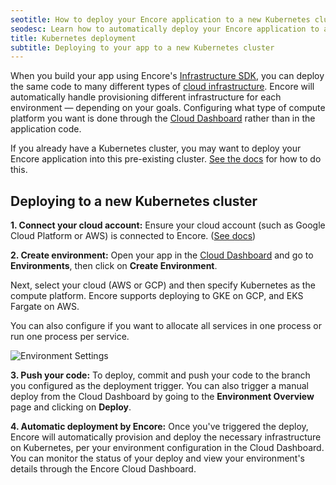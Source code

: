 ```yaml
---
seotitle: How to deploy your Encore application to a new Kubernetes cluster
seodesc: Learn how to automatically deploy your Encore application to a new Kubernetes cluster.
title: Kubernetes deployment
subtitle: Deploying to your app to a new Kubernetes cluster
---
```


When you build your app using Encore's [Infrastructure SDK](/docs/primitives), you can deploy the same code to many different types of [cloud infrastructure](/docs/deploy/infra). Encore will automatically handle provisioning different infrastructure for each environment — depending on your goals. Configuring what type of compute platform you want is done through the [Cloud Dashboard](https://app.encore.dev) rather than in the application code.

If you already have a Kubernetes cluster, you may want to deploy your Encore application into this pre-existing cluster. [See the docs](/docs/how-to/import-kubernetes-cluster) for how to do this.

## Deploying to a new Kubernetes cluster

**1. Connect your cloud account:** Ensure your cloud account (such as Google Cloud Platform or AWS) is connected to Encore. ([See docs](/docs/deploy/own-cloud))

**2. Create environment:** Open your app in the [Cloud Dashboard](https://app.encore.dev) and go to **Environments**, then click on **Create Environment**.  

Next, select your cloud (AWS or GCP) and then specify Kubernetes as the compute platform. Encore supports deploying to GKE on GCP, and EKS Fargate on AWS.

You can also configure if you want to allocate all services in one process or run one process per service.

<img src="/assets/docs/k8s-config.jpg" title="Environment Settings" className="mx-auto"/>

**3. Push your code:** To deploy, commit and push your code to the branch you configured as the deployment trigger. You can also trigger a manual deploy from the Cloud Dashboard by going to the **Environment Overview** page and clicking on **Deploy**.

**4. Automatic deployment by Encore:** Once you've triggered the deploy, Encore will automatically provision and deploy the necessary infrastructure on Kubernetes, per your environment configuration in the Cloud Dashboard. You can monitor the status of your deploy and view your environment's details through the Encore Cloud Dashboard.
